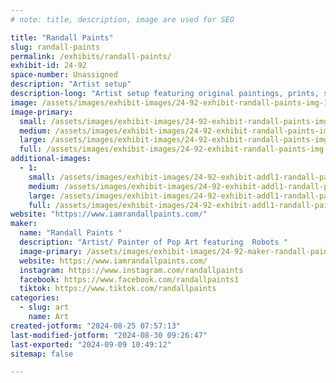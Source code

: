 ```yaml
---
# note: title, description, image are used for SEO

title: "Randall Paints"
slug: randall-paints
permalink: /exhibits/randall-paints/
exhibit-id: 24-92
space-number: Unassigned
description: "Artist setup"
description-long: "Artist setup featuring original paintings, prints, stickers, magnets, buttons all featuring lovable   robots on adventures."
image: /assets/images/exhibit-images/24-92-exhibit-randall-paints-img-1356-large.jpeg
image-primary: 
  small: /assets/images/exhibit-images/24-92-exhibit-randall-paints-img-1356-small.jpeg
  medium: /assets/images/exhibit-images/24-92-exhibit-randall-paints-img-1356-medium.jpeg
  large: /assets/images/exhibit-images/24-92-exhibit-randall-paints-img-1356-large.jpeg
  full: /assets/images/exhibit-images/24-92-exhibit-randall-paints-img-1356-full.jpeg
additional-images: 
  - 1:
    small: /assets/images/exhibit-images/24-92-exhibit-addl1-randall-paints-img-0436-small.jpeg
    medium: /assets/images/exhibit-images/24-92-exhibit-addl1-randall-paints-img-0436-medium.jpeg
    large: /assets/images/exhibit-images/24-92-exhibit-addl1-randall-paints-img-0436-large.jpeg
    full: /assets/images/exhibit-images/24-92-exhibit-addl1-randall-paints-img-0436-full.jpeg
website: "https://www.iamrandallpaints.com/"
maker: 
  name: "Randall Paints "
  description: "Artist/ Painter of Pop Art featuring  Robots "
  image-primary: /assets/images/exhibit-images/24-92-maker-randall-paints-img-3927-medium.jpeg
  website: https://www.iamrandallpaints.com/
  instagram: https://www.instagram.com/randallpaints 
  facebook: https://www.facebook.com/randallpaints1
  tiktok: https://www.tiktok.com/randallpaints 
categories: 
  - slug: art
    name: Art
created-jotform: "2024-08-25 07:57:13"
last-modified-jotform: "2024-08-30 09:26:47"
last-exported: "2024-09-09 10:49:12"
sitemap: false

---
```

